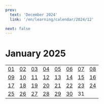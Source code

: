 ```yaml
---
prev:
  text: 'December 2024'
  link: '/en/learning/calendar/2024/12'

next: false
---
```


# January 2025

<table class="calendar">
	<tr>
		<td><a href=/en/learning/prob/2025/01/01>01</a><br><Badge type="danger" text="Bid"/></td>
		<td><a href=/en/learning/prob/2025/01/02>02</a><br><Badge type="warning" text="Play"/></td>
		<td><a href=/en/learning/prob/2025/01/03>03</a><br><Badge type="warning" text="Play"/></td>
		<td><a href=/en/learning/prob/2025/01/04>04</a><br><Badge type="warning" text="Play"/></td>
		<td><a href=/en/learning/prob/2025/01/05>05</a><br><Badge type="danger" text="Bid"/></td>
		<td><a href=/en/learning/prob/2025/01/06>06</a><br><Badge type="warning" text="Play"/></td>
		<td><a href=/en/learning/prob/2025/01/07>07</a><br><Badge type="tip" text="Def"/></td>
		<td><a href=/en/learning/prob/2025/01/08>08</a><br><Badge type="danger" text="Bid"/></td>
	</tr>
	<tr>
		<td><a href=/en/learning/prob/2025/01/09>09</a><br><Badge type="warning" text="Play"/></td>
		<td><a href=/en/learning/prob/2025/01/10>10</a><br><Badge type="warning" text="Play"/></td>
		<td><a href=/en/learning/prob/2025/01/11>11</a><br><Badge type="tip" text="Def"/></td>
		<td><a href=/en/learning/prob/2025/01/12>12</a><br><Badge type="danger" text="Bid"/></td>
		<td><a href=/en/learning/prob/2025/01/13>13</a><br><Badge type="warning" text="Play"/></td>
		<td><a href=/en/learning/prob/2025/01/14>14</a><br><Badge type="tip" text="Def"/></td>
		<td><a href=/en/learning/prob/2025/01/15>15</a><br><Badge type="danger" text="Bid"/></td>
		<td><a href=/en/learning/prob/2025/01/16>16</a><br><Badge type="warning" text="Play"/></td>
	</tr>
	<tr>
		<td><a href=/en/learning/prob/2025/01/17>17</a><br><Badge type="warning" text="Play"/></td>
		<td><a href=/en/learning/prob/2025/01/18>18</a><br><Badge type="warning" text="Play"/></td>
		<td><a href=/en/learning/prob/2025/01/19>19</a><br><Badge type="danger" text="Bid"/></td>
		<td><a href=/en/learning/prob/2025/01/20>20</a><br><Badge type="warning" text="Play"/></td>
		<td><a href=/en/learning/prob/2025/01/21>21</a><br><Badge type="tip" text="Def"/></td>
		<td><a href=/en/learning/prob/2025/01/22>22</a><br><Badge type="danger" text="Bid"/></td>
		<td><a href=/en/learning/prob/2025/01/23>23</a><br><Badge type="warning" text="Play"/></td>
		<td><a href=/en/learning/prob/2025/01/24>24</a><br><Badge type="warning" text="Play"/></td>
	</tr>
    <tr>
        <td><a href=/en/learning/prob/2025/01/25>25</a><br><Badge type="warning" text="Play"/></td>
		<td><a href=/en/learning/prob/2025/01/26>26</a><br><Badge type="danger" text="Bid"/></td>
		<td><a href=/en/learning/prob/2025/01/27>27</a><br><Badge type="warning" text="Play"/></td>
		<td><a href=/en/learning/prob/2025/01/28>28</a><br><Badge type="tip" text="Def"/></td>
		<td><a href=/en/learning/prob/2025/01/29>29</a><br><Badge type="danger" text="Bid"/></td>
		<td><a href=/en/learning/prob/2025/01/30>30</a><br><Badge type="tip" text="Def"/></td>
		<td>31</td>
		<td></td>
	</tr>
</table>

<Badge type="info" text="Learning &uarr;"/> [<Badge type="tip" text="Practice ->"/>](/en/practice/calendar/2025/01)